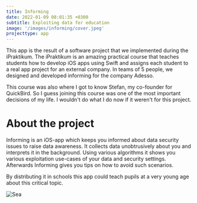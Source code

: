 ```yaml
---
title: Informing
date: 2022-01-09 08:01:35 +0300
subtitle: Exploiting data for education
image: '/images/informing/cover.jpeg'
projecttype: app
---
```

This app is the result of a software project that we implemented during the iPraktikum.
The iPraktikum is an amazing practical course that teaches students how to develop iOS apps using Swift and assigns each student to a real app project for an external company. In teams of 5 people, we designed and developed informing for the company Adesso.

This course was also where I got to know Stefan, my co-founder for QuickBird. So I guess joining this course was one of the most important decisions of my life. I wouldn't do what I do now if it weren't for this project.

# About the project

Informing is an iOS-app which keeps you informed about data security issues to raise data awareness.
It collects data unobtrusively about you and interprets it in the background. Using various algorithms it shows you various exploitation use-cases of your data and security settings.
Afterwards Informing gives you tips on how to avoid such scenarios.

By distributing it in schools this app could teach pupils at a very young age about this critical topic.

![Sea]({{site.baseurl}}/images/informing/screen3.jpg)
